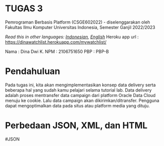# TUGAS 3

Pemrograman Berbasis Platform (CSGE602022) - diselenggarakan oleh Fakultas Ilmu Komputer Universitas Indonesia, Semester Ganjil 2022/2023

*Read this in other languages: [Indonesian](README.md), [English](README.en.md)*
Heroku app url : https://dinawatchlist.herokuapp.com/mywatchlist/

Nama  : Dina Dwi K.
NPM   : 2106751650
PBP   : PBP-B

# Pendahuluan

Pada tugas ini, kita akan mengimplementasikan konsep data delivery serta beberapa hal yang sudah kamu pelajari selama tutorial lab. 
Data delivery adalah proses mentransfer data campaign dari platform Oracle Data Cloud menuju ke cookie. Lalu data campaign akan dikirimkan/ditransfer. Pengguna dapat mengoptimalkan data pada situs atau platform media yang dituju. 

# Perbedaan JSON, XML, dan HTML

#JSON
